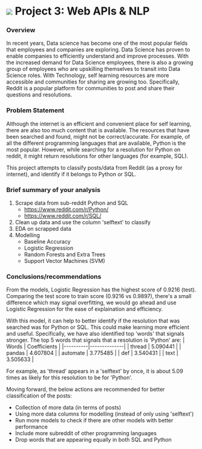 # ![](https://ga-dash.s3.amazonaws.com/production/assets/logo-9f88ae6c9c3871690e33280fcf557f33.png) Project 3: Web APIs & NLP

### Overview
In recent years, Data science has become one of the most popular fields that employees and companies are exploring. Data Science has proven to enable companies to efficiently understand and improve processes. With the increased demand for Data Science employees, there is also a growing group of employees who are upskilling themselves to transit into Data Science roles. With Technology, self learning resources are more accessible and communities for sharing are growing too. Specifically, Reddit is a popular platform for communities to post and share their questions and resolutions. 

### Problem Statement
Although the internet is an efficient and convenient place for self learning, there are also too much content that is available. The resources that have been searched and found, might not be correct/accurate. 
For example, of all the different programming languages that are available, Python is the most popular. However, while searching for a resolution for Python on reddit, it might return resolutions for other languages (for example, SQL). 

This project attempts to classify posts/data from Reddit (as a proxy for internet), and identify if it belongs to Python or SQL. 

### Brief summary of your analysis
1. Scrape data from sub-reddit Python and SQL
    - https://www.reddit.com/r/Python/
    - https://www.reddit.com/r/SQL/
2. Clean up data and use the column 'selftext' to classify
3. EDA on scrapped data
4. Modelling 
    - Baseline Accuracy
    - Logistic Regression
    - Random Forests and Extra Trees
    - Support Vector Machines (SVM)

### Conclusions/recommendations
From the models, Logistic Regression has the highest score of 0.9216 (test). 
Comparing the test score to train score (0.9216 vs 0.9897), there's a small difference which may signal overfitting, we would go ahead and use Logistic Regression for the ease of explaination and efficiency.

With this model, it can help to better identify if the resolution that was searched was for Python or SQL. This could make learning more efficient and useful. 
Specifically, we have also identified top 'words' that signals stronger. 
The top 5 words that signals that a resolution is 'Python' are:
| Words    | Coefficients |
|----------|--------------|
|   thread |     5.090441 | 
|   pandas |     4.607804 |
| automate |     3.775485 |
|      def |     3.540431 |
|     text |     3.505633 |

For example, as 'thread' appears in a 'selftext' by once, it is about 5.09 times as likely for this resolution to be for 'Python'.

Moving forward, the below actions are recommended for better classification of the posts:
- Collection of more data (in terms of posts)
- Using more data columns for modelling (instead of only using 'selftext')
- Run more models to check if there are other models with better performance
- Include more subreddit of other programming languages
- Drop words that are appearing equally in both SQL and Python

